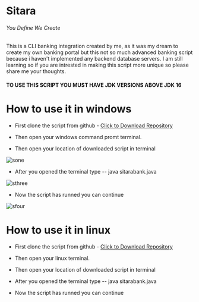 # Sitara
######  You Define We Create
  
  
This is a CLI banking integration created by me, as it was my dream to create my own banking portal but this not so much advanced banking script because i haven't implemented any backend database servers. I am still learning so if you are intrested in making this script more unique so please share me your thoughts.

#### TO USE THIS SCRIPT YOU MUST HAVE JDK VERSIONS ABOVE JDK 16

# How to use it in windows

- First clone the script from github - [Click to Download Repository](https://github.com/parkyrosh/sitara/archive/refs/heads/master.zip)
- Then open your windows command promt terminal.

- Then open your location of downloaded script in terminal

![sone](https://user-images.githubusercontent.com/74543153/145055622-cb5adec9-c835-4094-9724-c19348c50823.png)

- After you opened the terminal type -- java sitarabank.java
 
![sthree](https://user-images.githubusercontent.com/74543153/145057100-3f327efe-5917-4901-955c-8845172c802e.png)

- Now the script has runned you can continue

![sfour](https://user-images.githubusercontent.com/74543153/145057713-e137f7e5-e753-4369-aedb-cfb4880705f5.png)

# How to use it in linux

- First clone the script from github - [Click to Download Repository](https://github.com/parkyrosh/sitara/archive/refs/heads/master.zip)
- Then open your linux terminal.

- Then open your location of downloaded script in terminal

- After you opened the terminal type -- java sitarabank.java

- Now the script has runned you can continue
